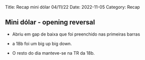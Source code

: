 Title: Recap mini dólar 04/11/22
Date: 2022-11-05
Category: Recap

## Mini dólar - opening reversal

* Abriu em gap de baixa que foi preenchido nas primeiras barras

* a 18b foi um big up big down.

* O resto do dia manteve-se na TR da 18b.

